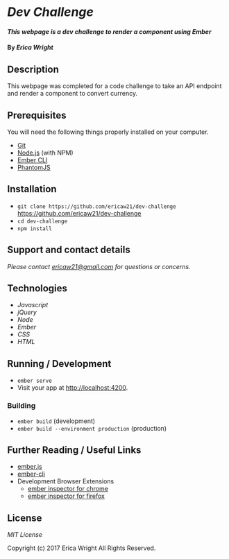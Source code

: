 # _Dev Challenge_

#### _This webpage is a dev challenge to render a component using Ember_

#### By _**Erica Wright**_

## Description

This webpage was completed for a code challenge to take an API endpoint and render a component to convert currency.

## Prerequisites

You will need the following things properly installed on your computer.

* [Git](https://git-scm.com/)
* [Node.js](https://nodejs.org/) (with NPM)
* [Ember CLI](https://ember-cli.com/)
* [PhantomJS](http://phantomjs.org/)

## Installation

* `git clone https://github.com/ericaw21/dev-challenge` https://github.com/ericaw21/dev-challenge
* `cd dev-challenge`
* `npm install`

## Support and contact details

_Please contact ericaw21@gmail.com for questions or concerns._

## Technologies

* _Javascript_
* _jQuery_
* _Node_
* _Ember_
* _CSS_
* _HTML_

## Running / Development

* `ember serve`
* Visit your app at [http://localhost:4200](http://localhost:4200).

### Building

* `ember build` (development)
* `ember build --environment production` (production)

## Further Reading / Useful Links

* [ember.js](http://emberjs.com/)
* [ember-cli](https://ember-cli.com/)
* Development Browser Extensions
  * [ember inspector for chrome](https://chrome.google.com/webstore/detail/ember-inspector/bmdblncegkenkacieihfhpjfppoconhi)
  * [ember inspector for firefox](https://addons.mozilla.org/en-US/firefox/addon/ember-inspector/)

## License

*MIT License*

Copyright (c) 2017 Erica Wright All Rights Reserved.